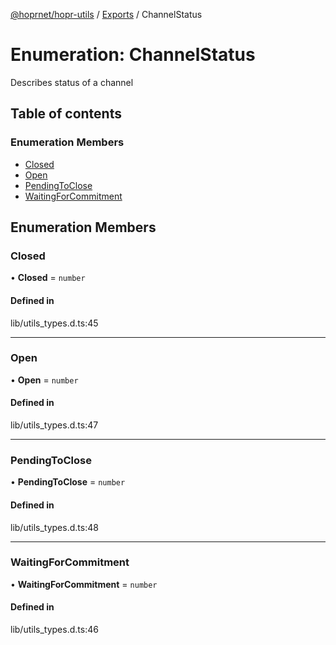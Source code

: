 [@hoprnet/hopr-utils](../README.md) / [Exports](../modules.md) / ChannelStatus

# Enumeration: ChannelStatus

Describes status of a channel

## Table of contents

### Enumeration Members

- [Closed](ChannelStatus.md#closed)
- [Open](ChannelStatus.md#open)
- [PendingToClose](ChannelStatus.md#pendingtoclose)
- [WaitingForCommitment](ChannelStatus.md#waitingforcommitment)

## Enumeration Members

### Closed

• **Closed** = `number`

#### Defined in

lib/utils_types.d.ts:45

___

### Open

• **Open** = `number`

#### Defined in

lib/utils_types.d.ts:47

___

### PendingToClose

• **PendingToClose** = `number`

#### Defined in

lib/utils_types.d.ts:48

___

### WaitingForCommitment

• **WaitingForCommitment** = `number`

#### Defined in

lib/utils_types.d.ts:46
